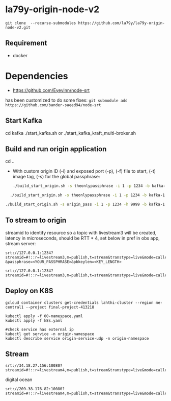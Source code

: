 # la79y-origin-node-v2

`git clone  --recurse-submodules https://github.com/la79y/la79y-origin-node-v2.git`

## Requirement

- docker

# Dependencies

- https://github.com/Eyevinn/node-srt

has been customized to do some fixes:
`git submodule add https://github.com/bander-saeed94/node-srt`

## Start Kafka

cd kafka
./start_kafka.sh
or
./start_kafka_kraft_multi-broker.sh

## Build and run origin application

cd ..

- With custom origin ID (-i) and exposed port (-p), (-f) file to start, (-t) image tag, (-s) for the global passphrase:
  ```sh
  ./build_start_origin.sh -s theonlypassphrase -i 1 -p 1234 -b kafka-server:9092 -f origin_docker_v4.js -t nodejs-origin-rdkafka-v4
  ```

```sh
  ./build_start_origin.sh -s theonlypassphrase -i 1 -p 1234 -b kafka-1:9092 -f origin_docker_v4.js -t nodejs-origin-rdkafka-v4
```

```sh
./build_start_origin.sh -s origin_pass -i 1 -p 1234 -h 9999 -b kafka-1:9092,kafka-2:9092,kafka-3:9092 -f origin_docker_v4.js -t nodejs-origin-rdkafka-v4
```

## To stream to origin

streamid to identify resource so a topic with livestream3 will be created, latency in microseconds, should be RTT \* 4, set below in pref in obs app, stream server:

```
srt://127.0.0.1:1234?streamid=#!::r=livestream3,m=publish,t=stream&transtype=live&mode=caller&latency=3200000
&passphrase=<YOUR_PASSPHRASE>&pbkeylen=<KEY_LENGTH>
```

```shell
srt://127.0.0.1:1234?streamid=#!::r=livestream3,m=publish,t=stream&transtype=live&mode=caller&latency=10000&passphrase=theonlypassphrase&pbkeylen=16
```

## Deploy on K8S

```shell
gcloud container clusters get-credentials lahthi-cluster --region me-central1 --project final-project-413218
```

```shell
kubectl apply -f 00-namespace.yaml
kubectl apply -f k8s.yaml

#check service has external ip
kubectl get service -n origin-namespace
kubectl describe service origin-service-udp -n origin-namespace
```

## Stream

```shell
srt://34.18.27.156:10080?streamid=#!::r=livestream4,m=publish,t=stream&transtype=live&mode=caller&latency=1000&passphrase=theonlypassphrase&pbkeylen=16
```

digital ocean

```shell
srt://209.38.176.82:10080?streamid=#!::r=livestream4,m=publish,t=stream&transtype=live&mode=caller&latency=1000&passphrase=theonlypassphrase&pbkeylen=16
```
